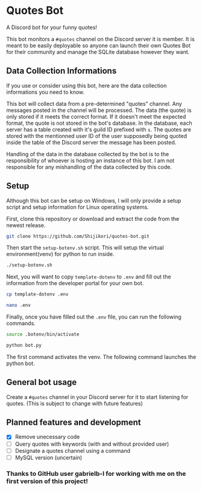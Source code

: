 # Quotes Bot
A Discord bot for your funny quotes!

This bot monitors a `#quotes` channel on the Discord server it is member. It is meant to be easily deployable so anyone can launch their own Quotes Bot for their community and manage the SQLite database however they want.

## Data Collection Informations
If you use or consider using this bot, here are the data collection informations you need to know.

This bot will collect data from a pre-determined "quotes" channel. Any messages posted in the channel will be processed. The data (the quote) is only stored if it meets the correct format. If it doesn't meet the expected format, the quote is not stored in the bot's database. In the database, each server has a table created with it's guild ID prefixed with `s`. The quotes are stored with the mentionned user ID of the user supposedly being quoted inside the table of the Discord server the message has been posted.

Handling of the data in the database collected by the bot is to the responsibility of whoever is hosting an instance of this bot. I am not responsible for any mishandling of the data collected by this code.

## Setup

Although this bot can be setup on Windows, I will only provide a setup script and setup information for Linux operating systems.

First, clone this repository or download and extract the code from the newest release.
```bash
git clone https://github.com/Shijikori/quotes-bot.git
```

Then start the `setup-botenv.sh` script. This will setup the virtual environment(venv) for python to run inside.
```bash
./setup-botenv.sh
```

Next, you will want to copy `template-dotenv` to `.env` and fill out the information from the developer portal for your own bot.
```bash
cp template-dotenv .env

nano .env
```

Finally, once you have filled out the `.env` file, you can run the following commands.
```bash
source .botenv/bin/activate

python bot.py
```
The first command activates the venv. The following command launches the python bot.

## General bot usage

Create a `#quotes` channel in your Discord server for it to start listening for quotes. (This is subject to change with future features)


## Planned features and development

* [X] Remove unecessary code
* [ ] Query quotes with keywords (with and without provided user)
* [ ] Designate a quotes channel using a command
* [ ] MySQL version (uncertain)

### Thanks to GitHub user gabrielb-l for working with me on the first version of this project!
